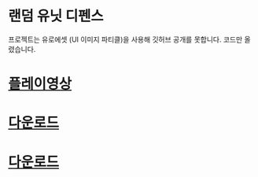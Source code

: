 # 랜덤 유닛 디펜스
프로젝트는 유로에셋 (UI 이미지 파티클)을 사용해 깃허브 공개를 못합니다.
코드만 올렸습니다.
 # [플레이영상](https://www.youtube.com/watch?v=H1cYLPd-0eU, "플레이영상")
# [다운로드](http://naver.me/Fl2Rh0Ro, "다운로드")
 
# [다운로드](http://naver.me/Fl2Rh0Ro, "다운로드")
